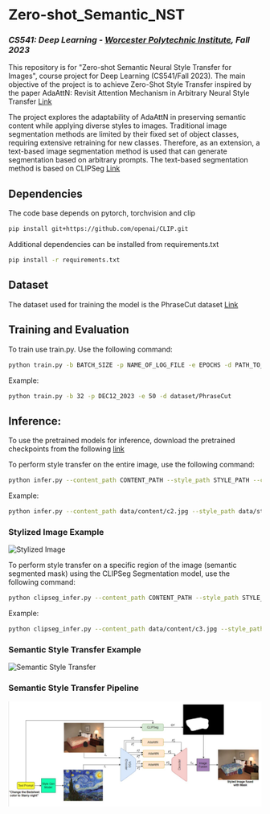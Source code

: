 # Zero-shot_Semantic_NST

### *CS541: Deep Learning - [Worcester Polytechnic Institute](https://www.wpi.edu/), Fall 2023*
This repository is for "Zero-shot Semantic Neural Style Transfer for Images", course project for Deep Learning (CS541/Fall 2023).
The main objective of the project is to achieve Zero-Shot Style Transfer inspired by the paper AdaAttN: Revisit Attention Mechanism in Arbitrary Neural Style Transfer [Link](https://arxiv.org/abs/2108.03647)

The project explores the adaptability of AdaAttN in preserving semantic content while applying diverse styles to images. Traditional image segmentation methods are limited by their fixed set of object classes, requiring extensive retraining for new classes. Therefore, as an extension, a text-based image segmentation method is used that can generate segmentation based on arbitrary prompts. The text-based segmentation method is based on CLIPSeg [Link](https://arxiv.org/abs/2112.10003)

## Dependencies
The code base depends on pytorch, torchvision and clip
```bash
pip install git+https://github.com/openai/CLIP.git
```
Additional dependencies can be installed from requirements.txt 
```bash
pip install -r requirements.txt
```

## Dataset
The dataset used for training the model is the PhraseCut dataset [Link](https://github.com/ChenyunWu/PhraseCutDataset)

## Training and Evaluation
To train use train.py. Use the following command:

```bash
python train.py -b BATCH_SIZE -p NAME_OF_LOG_FILE -e EPOCHS -d PATH_TO_DATASET
```

Example:
```bash
python train.py -b 32 -p DEC12_2023 -e 50 -d dataset/PhraseCut
```

## Inference:
To use the pretrained models for inference, download the pretrained checkpoints from the following [link](https://drive.google.com/file/d/1L6Fj0wJ-onGvaMZFu24Jj5QQaJ3J6Goh/view?usp=sharing)

To perform style transfer on the entire image, use the following command:

```bash
python infer.py --content_path CONTENT_PATH --style_path STYLE_PATH --checkpoint_path PATH_TO_PRETRAINED_CHECKPOINTS --resize --keep_ratio
```

Example:

```bash
python infer.py --content_path data/content/c2.jpg --style_path data/style/wave.jpg --checkpoint_path ckpt/pretrained --resize --keep_ratio
```

### Stylized Image Example
<img src="docs/c2_stylized.png" alt="Stylized Image" width="700"/>

To perform style transfer on a specific region of the image (semantic segmented mask) using the CLIPSeg Segmentation model, use the following command:

```bash
python clipseg_infer.py --content_path CONTENT_PATH --style_path STYLE_PATH --prompts PROMPTS
```

Example:

```bash
python clipseg_infer.py --content_path data/content/c3.jpg --style_path data/style/vg_starry_night.jpg --prompts "chair"
```

### Semantic Style Transfer Example
<img src="docs/c3_stylized.png" alt="Semantic Style Transfer" width="700"/>

### Semantic Style Transfer Pipeline
<img src="docs/pipeline.png" alt="Semantic Style Transfer Pipeline" width="700"/>
